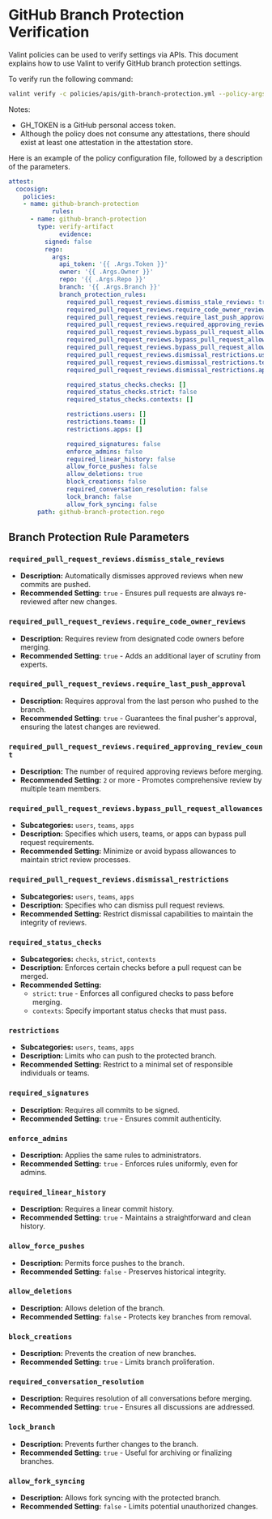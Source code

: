 # GitHub Branch Protection Verification

Valint policies can be used to verify settings via APIs. This document explains how to use Valint to verify GitHub branch protection settings.

To verify run the following command:
```bash
valint verify -c policies/apis/gith-branch-protection.yml --policy-args Owner=scribe-security --policy-args Repo=scribe2 --policy-args Branch=main --policy-args Token=$GH_TOKEN
```

Notes:
- GH_TOKEN is a GitHub personal access token.
- Although the policy does not consume any attestations, there should exist at least one attestation in the attestation store.


Here is an example of the policy configuration file, followed by a description of the parameters.
```yaml
attest:
  cocosign:
    policies:
    - name: github-branch-protection
            rules:
      - name: github-branch-protection
        type: verify-artifact
              evidence:
          signed: false
          rego:
            args:
              api_token: '{{ .Args.Token }}'
              owner: '{{ .Args.Owner }}'
              repo: '{{ .Args.Repo }}'
              branch: '{{ .Args.Branch }}'
              branch_protection_rules:
                required_pull_request_reviews.dismiss_stale_reviews: true
                required_pull_request_reviews.require_code_owner_reviews: false
                required_pull_request_reviews.require_last_push_approval: false
                required_pull_request_reviews.required_approving_review_count: 1
                required_pull_request_reviews.bypass_pull_request_allowances.users: []
                required_pull_request_reviews.bypass_pull_request_allowances.teams: []
                required_pull_request_reviews.bypass_pull_request_allowances.apps: []
                required_pull_request_reviews.dismissal_restrictions.users: []
                required_pull_request_reviews.dismissal_restrictions.teams: []
                required_pull_request_reviews.dismissal_restrictions.apps: []

                required_status_checks.checks: []
                required_status_checks.strict: false
                required_status_checks.contexts: []

                restrictions.users: []
                restrictions.teams: []
                restrictions.apps: []

                required_signatures: false
                enforce_admins: false
                required_linear_history: false
                allow_force_pushes: false
                allow_deletions: true
                block_creations: false
                required_conversation_resolution: false
                lock_branch: false
                allow_fork_syncing: false
        path: github-branch-protection.rego
```


## Branch Protection Rule Parameters

### `required_pull_request_reviews.dismiss_stale_reviews`
- **Description:** Automatically dismisses approved reviews when new commits are pushed.
- **Recommended Setting:** `true` - Ensures pull requests are always re-reviewed after new changes.

### `required_pull_request_reviews.require_code_owner_reviews`
- **Description:** Requires review from designated code owners before merging.
- **Recommended Setting:** `true` - Adds an additional layer of scrutiny from experts.

### `required_pull_request_reviews.require_last_push_approval`
- **Description:** Requires approval from the last person who pushed to the branch.
- **Recommended Setting:** `true` - Guarantees the final pusher's approval, ensuring the latest changes are reviewed.

### `required_pull_request_reviews.required_approving_review_count`
- **Description:** The number of required approving reviews before merging.
- **Recommended Setting:** `2` or more - Promotes comprehensive review by multiple team members.

### `required_pull_request_reviews.bypass_pull_request_allowances`
- **Subcategories:** `users`, `teams`, `apps`
- **Description:** Specifies which users, teams, or apps can bypass pull request requirements.
- **Recommended Setting:** Minimize or avoid bypass allowances to maintain strict review processes.

### `required_pull_request_reviews.dismissal_restrictions`
- **Subcategories:** `users`, `teams`, `apps`
- **Description:** Specifies who can dismiss pull request reviews.
- **Recommended Setting:** Restrict dismissal capabilities to maintain the integrity of reviews.

### `required_status_checks`
- **Subcategories:** `checks`, `strict`, `contexts`
- **Description:** Enforces certain checks before a pull request can be merged.
- **Recommended Setting:**
    - `strict`: `true` - Enforces all configured checks to pass before merging.
    - `contexts`: Specify important status checks that must pass.

### `restrictions`
- **Subcategories:** `users`, `teams`, `apps`
- **Description:** Limits who can push to the protected branch.
- **Recommended Setting:** Restrict to a minimal set of responsible individuals or teams.

### `required_signatures`
- **Description:** Requires all commits to be signed.
- **Recommended Setting:** `true` - Ensures commit authenticity.

### `enforce_admins`
- **Description:** Applies the same rules to administrators.
- **Recommended Setting:** `true` - Enforces rules uniformly, even for admins.

### `required_linear_history`
- **Description:** Requires a linear commit history.
- **Recommended Setting:** `true` - Maintains a straightforward and clean history.

### `allow_force_pushes`
- **Description:** Permits force pushes to the branch.
- **Recommended Setting:** `false` - Preserves historical integrity.

### `allow_deletions`
- **Description:** Allows deletion of the branch.
- **Recommended Setting:** `false` - Protects key branches from removal.

### `block_creations`
- **Description:** Prevents the creation of new branches.
- **Recommended Setting:** `true` - Limits branch proliferation.

### `required_conversation_resolution`
- **Description:** Requires resolution of all conversations before merging.
- **Recommended Setting:** `true` - Ensures all discussions are addressed.

### `lock_branch`
- **Description:** Prevents further changes to the branch.
- **Recommended Setting:** `true` - Useful for archiving or finalizing branches.

### `allow_fork_syncing`
- **Description:** Allows fork syncing with the protected branch.
- **Recommended Setting:** `false` - Limits potential unauthorized changes.

